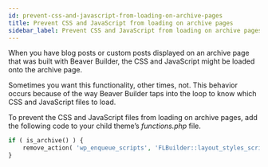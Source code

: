 ```yaml
---
id: prevent-css-and-javascript-from-loading-on-archive-pages
title: Prevent CSS and JavaScript from loading on archive pages
sidebar_label: Prevent CSS and JavaScript from loading on archive pages
---
```


When you have blog posts or custom posts displayed on an archive page that was
built with Beaver Builder, the CSS and JavaScript might be loaded onto the
archive page.

Sometimes you want this functionality, other times, not. This behavior occurs
because of the way Beaver Builder taps into the loop to know which CSS and
JavaScript files to load.

To prevent the CSS and JavaScript files from loading on archive pages, add the
following code to your child theme’s _functions.php_ file.

```php
if ( is_archive() ) {
    remove_action( 'wp_enqueue_scripts', 'FLBuilder::layout_styles_scripts' );
}
```
